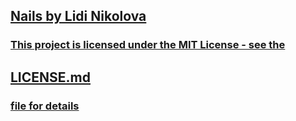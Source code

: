 <h2><a href="https://bluebutterflies.github.io/DreamNailsByLidinikolova/Eng/index.html#">Nails by Lidi Nikolova</h2>
  
  
  <p>
  <h3> This project is licensed under the MIT License - see the</h3>
  <h2><a href="https://github.com/BlueButterflies/DreamNailsByLidinikolova/blob/main/LICENSE">LICENSE.md</h2> <h3>file for details </h3>
  </p>
